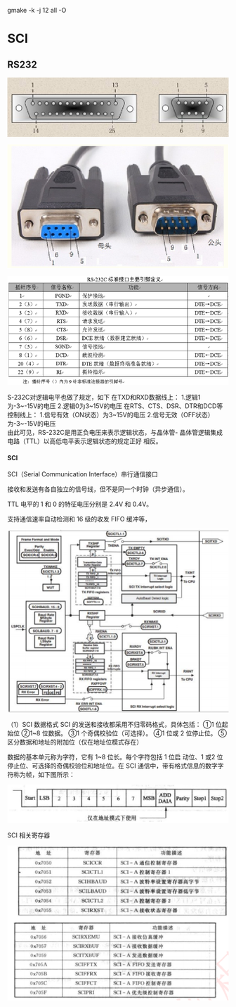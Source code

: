 gmake -k -j 12 all -O

# SCI

## RS232

![image-20230723172026782](.assest/README/image-20230723172026782.png)

![image-20230723172029874](.assest/README/image-20230723172029874.png)

![image-20230723172005739](.assest/README/image-20230723172005739.png)

S-232C对逻辑电平也做了规定，如下
在TXD和RXD数据线上：
1.逻辑1为-3~-15V的电压
2.逻辑0为3~15V的电压
在RTS、CTS、DSR、DTR和DCD等控制线上：
1.信号有效（ON状态）为3~15V的电压
2.信号无效（OFF状态）为-3~-15V的电压   
	由此可见，RS-232C是用正负电压来表示逻辑状态，与晶体管-
晶体管逻辑集成电路（TTL）以高低电平表示逻辑状态的规定正好
相反。

#### SCI

SCI（Serial Communication Interface）串行通信接口

接收和发送有各自独立的信号线，但不是同一个时钟（异步通信）。

TTL 电平的 1 和 0 的特征电压分别是 2.4V 和 0.4V。

支持通信速率自动检测和 16 级的收发  FIFO 缓冲等，


![image-20230723172332892](.assest/README/image-20230723172332892.png)

（1）SCI 数据格式
SCI 的发送和接收都采用不归零码格式，具体包括：
①1 位起始位
②1~8 位数据。
③1 个奇偶校验位（可选择）。
④1 位或 2 位停止位。
⑤区分数据和地址的附加位（仅在地址位模式存在）

数据的基本单元称为字符，它有 1~8 位长。每个字符包括 1 位启
动位、1 或2 位停止位、可选择的奇偶校验位和地址位。在 SCI 
通信中，带有格式信息的数字字符称为帧，如下图所示：

![image-20230723172357660](.assest/README/image-20230723172357660.png)

SCI 相关寄存器

![image-20230723172408431](.assest/README/image-20230723172408431.png)